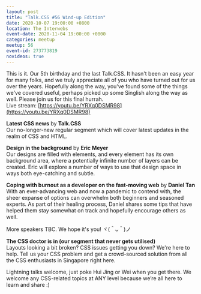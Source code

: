 ```yaml
---
layout: post
title: "Talk.CSS #56 Wind-up Edition"
date: 2020-10-07 19:00:00 +0800
location: The Interwebs
event-date: 2020-11-04 19:00:00 +0800
categories: meetup
meetup: 56
event-id: 273773819
novideos: true
---
```

This is it. Our 5th birthday and the last Talk.CSS. It hasn't been an easy year for many folks, and we truly appreciate all of you who have turned out for us over the years. Hopefully along the way, you've found some of the things we've covered useful, perhaps picked up some Singlish along the way as well. Please join us for this final hurrah.  
Live stream: [https://youtu.be/YRXq0DSMR98](https://youtu.be/YRXq0DSMR98)

**Latest CSS news** by **Talk.CSS**  
Our no-longer-new regular segment which will cover latest updates in the realm of CSS and HTML.

**Design in the background** by **Eric Meyer**  
Our designs are filled with elements, and every element has its own background area, where a potentially infinite number of layers can be created. Eric will explore a number of ways to use that design space in ways both eye-catching and subtle.

**Coping with burnout as a developer on the fast-moving web** by **Daniel Tan**  
With an ever-advancing web and now a pandemic to contend with, the sheer expanse of options can overwhelm both beginners and seasoned experts. As part of their healing process, Daniel shares some tips that have helped them stay somewhat on track and hopefully encourage others as well.

More speakers TBC. We hope it's you! <span class="o-kaomoji">ヾ(＾ᴗ＾)ノ</span>

**The CSS doctor is in (our segment that never gets utilised)**  
Layouts looking a bit broken? CSS issues getting you down? We're here to help. Tell us your CSS problem and get a crowd-sourced solution from all the CSS enthusiasts in Singapore right here.

Lightning talks welcome, just poke Hui Jing or Wei when you get there. We welcome any CSS-related topics at ANY level because we’re all here to learn and share :)
